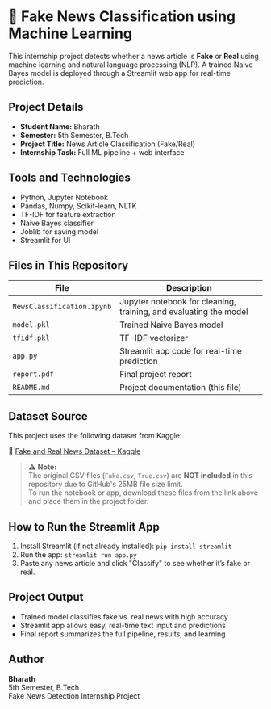 # 📰 Fake News Classification using Machine Learning

This internship project detects whether a news article is **Fake** or **Real** using machine learning and natural language processing (NLP). A trained Naive Bayes model is deployed through a Streamlit web app for real-time prediction.

## Project Details

- **Student Name:** Bharath  
- **Semester:** 5th Semester, B.Tech  
- **Project Title:** News Article Classification (Fake/Real)  
- **Internship Task:** Full ML pipeline + web interface

##  Tools and Technologies

- Python, Jupyter Notebook
- Pandas, Numpy, Scikit-learn, NLTK
- TF-IDF for feature extraction
- Naive Bayes classifier
- Joblib for saving model
- Streamlit for UI

##  Files in This Repository

| File | Description |
|------|-------------|
| `NewsClassification.ipynb` | Jupyter notebook for cleaning, training, and evaluating the model |
| `model.pkl` | Trained Naive Bayes model |
| `tfidf.pkl` | TF-IDF vectorizer |
| `app.py` | Streamlit app code for real-time prediction |
| `report.pdf` | Final project report |
| `README.md` | Project documentation (this file) |

##  Dataset Source

This project uses the following dataset from Kaggle:

🔗 [Fake and Real News Dataset – Kaggle](https://www.kaggle.com/datasets/clmentbisaillon/fake-and-real-news-dataset)

> ⚠️ **Note:**  
> The original CSV files (`Fake.csv`, `True.csv`) are **NOT included** in this repository due to GitHub's 25MB file size limit.  
> To run the notebook or app, download these files from the link above and place them in the project folder.

##  How to Run the Streamlit App

1. Install Streamlit (if not already installed):
   `pip install streamlit`
2. Run the app:
   `streamlit run app.py`
3. Paste any news article and click "Classify" to see whether it’s fake or real.

## Project Output

- Trained model classifies fake vs. real news with high accuracy
- Streamlit app allows easy, real-time text input and predictions
- Final report summarizes the full pipeline, results, and learning

## Author

**Bharath**  
5th Semester, B.Tech  
Fake News Detection Internship Project
